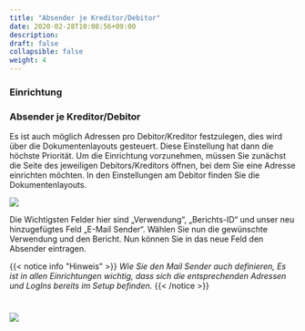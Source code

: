 ```yaml
---
title: "Absender je Kreditor/Debitor"
date: 2020-02-28T10:08:56+09:00
description: 
draft: false
collapsible: false
weight: 4
---
```

### Einrichtung

### Absender je Kreditor/Debitor

Es ist auch möglich Adressen pro Debitor/Kreditor festzulegen, dies wird über die Dokumentenlayouts gesteuert. Diese Einstellung hat dann die höchste Priorität. Um die Einrichtung vorzunehmen, müssen Sie zunächst die Seite des jeweiligen Debitors/Kreditors öffnen, bei dem Sie eine Adresse einrichten möchten. In den Einstellungen am Debitor finden Sie die Dokumentenlayouts.

![](images/apps/senderdocument.PNG)

Die Wichtigsten Felder hier sind „Verwendung“, „Berichts-ID“ und unser neu hinzugefügtes Feld „E-Mail Sender“. Wählen Sie nun die gewünschte Verwendung und den Bericht. Nun können Sie in das neue Feld den Absender eintragen.

{{< notice info "Hinweis" >}}
 _Wie Sie den Mail Sender auch definieren, Es ist in allen Einrichtungen wichtig, dass sich die entsprechenden Adressen und LogIns bereits im Setup befinden._
{{< /notice >}}
#

![](images/apps/senderdocument2.PNG)
